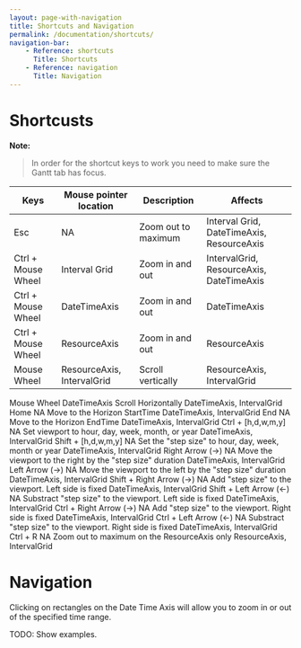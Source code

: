 ```yaml
---
layout: page-with-navigation
title: Shortcuts and Navigation
permalink: /documentation/shortcuts/
navigation-bar:
    - Reference: shortcuts
      Title: Shortcuts
    - Reference: navigation
      Title: Navigation
---
```


Shortcusts
============

**Note:**

> In order for the shortcut keys to work you need to make sure the Gantt tab has focus.
 
Keys                | Mouse pointer location     | Description         | Affects
--------------------|----------------------------|---------------------|--------
Esc                 |NA                          |Zoom out to maximum  |Interval Grid, DateTimeAxis, ResourceAxis
Ctrl + Mouse Wheel  |Interval Grid               |Zoom in and out      |IntervalGrid, ResourceAxis, DateTimeAxis
Ctrl + Mouse Wheel  |DateTimeAxis                |Zoom in and out      |DateTimeAxis
Ctrl + Mouse Wheel  |ResourceAxis                |Zoom in and out      |ResourceAxis
Mouse Wheel         | ResourceAxis, IntervalGrid |Scroll vertically    |ResourceAxis, IntervalGrid


Mouse Wheel DateTimeAxis Scroll Horizontally DateTimeAxis, IntervalGrid
Home NA Move to the Horizon StartTime DateTimeAxis, IntervalGrid
End NA Move to the Horizon EndTime DateTimeAxis, IntervalGrid
Ctrl + \[h,d,w,m,y\] NA Set viewport to hour, day, week, month, or year DateTimeAxis, IntervalGrid
Shift + \[h,d,w,m,y\] NA Set the "step size" to hour, day, week, month or year 
DateTimeAxis, IntervalGrid
Right Arrow (->) NA Move the viewport to the right by the "step size" duration DateTimeAxis, IntervalGrid
Left Arrow (->) NA Move the viewport to the left by the "step size" duration DateTimeAxis, IntervalGrid
Shift + Right Arrow (->) NA Add "step size" to the viewport. Left side is fixed DateTimeAxis, IntervalGrid
Shift + Left Arrow (<-) NA Substract "step size" to the viewport. Left side is fixed DateTimeAxis, IntervalGrid
Ctrl + Right Arrow (->) NA Add "step size" to the viewport. Right side is fixed DateTimeAxis, IntervalGrid
Ctrl + Left Arrow (<-) NA Substract "step size" to the viewport. Right side is fixed DateTimeAxis, IntervalGrid
Ctrl + R NA Zoom out to maximum on the ResourceAxis only ResourceAxis, IntervalGrid



Navigation
==========

Clicking on rectangles on the Date Time Axis will allow you to zoom in or out of the specified time range.

TODO: Show examples.